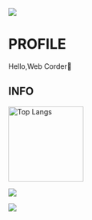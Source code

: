 ![](https://komarev.com/ghpvc/?username=koyo-code&color=ff69b4&label=PROFILE+VIEWS)

# PROFILE

Hello,Web Corder👐

## INFO

<img alt="Top Langs" height="150px" src="https://github-readme-stats.vercel.app/api/top-langs/?username=koyo-code&layout=compact&show_icons=true" />

![](https://github-profile-summary-cards.vercel.app/api/cards/profile-details?username=koyo-code&theme=dracula)

![](https://skillicons.dev/icons?i=html,css,scss,js,ts,threejs,react,nextjs,astro,php,laravel,github,vscode)
